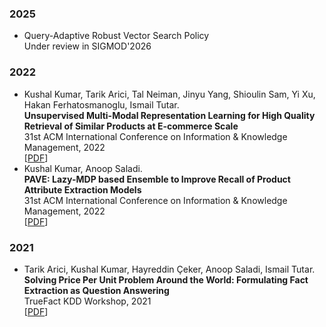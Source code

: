 
### 2025
- Query-Adaptive Robust Vector Search Policy<br>
  Under review in SIGMOD'2026<br>

### 2022
- Kushal Kumar, Tarik Arici, Tal Neiman, Jinyu Yang, Shioulin Sam, Yi Xu, Hakan Ferhatosmanoglu, Ismail Tutar.<br>
  **Unsupervised Multi-Modal Representation Learning for High Quality Retrieval of Similar Products at E-commerce Scale**<br>
  31st ACM International Conference on Information & Knowledge Management, 2022<br>
  [[PDF](https://dl.acm.org/doi/pdf/10.1145/3583780.3615504)]<br>
- Kushal Kumar, Anoop Saladi.<br>
  **PAVE: Lazy-MDP based Ensemble to Improve Recall of Product Attribute Extraction Models**<br>
  31st ACM International Conference on Information & Knowledge Management, 2022<br>
  [[PDF](https://dl.acm.org/doi/pdf/10.1145/3511808.3557119)]<br>

### 2021
- Tarik Arici, Kushal Kumar, Hayreddin Çeker, Anoop Saladi, Ismail Tutar.<br>
  **Solving Price Per Unit Problem Around the World: Formulating Fact Extraction as Question Answering**<br> 
  TrueFact KDD Workshop, 2021<br>
  [[PDF](https://arxiv.org/pdf/2204.05555)]<br>
